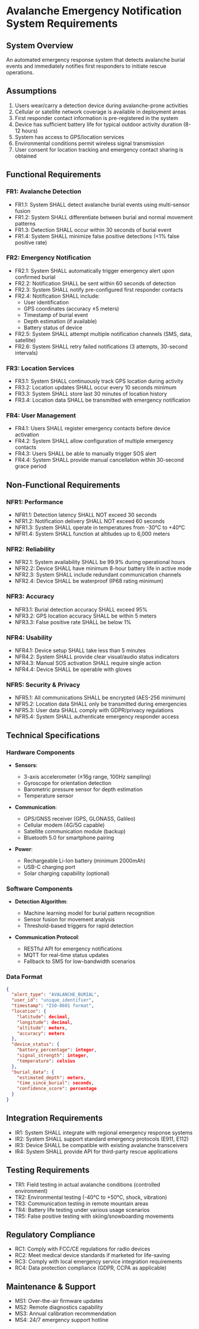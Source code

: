 # Avalanche Emergency Notification System Requirements

## System Overview
An automated emergency response system that detects avalanche burial events and immediately notifies first responders to initiate rescue operations.

## Assumptions
1. Users wear/carry a detection device during avalanche-prone activities
2. Cellular or satellite network coverage is available in deployment areas
3. First responder contact information is pre-registered in the system
4. Device has sufficient battery life for typical outdoor activity duration (8-12 hours)
5. System has access to GPS/location services
6. Environmental conditions permit wireless signal transmission
7. User consent for location tracking and emergency contact sharing is obtained

## Functional Requirements

### FR1: Avalanche Detection
- FR1.1: System SHALL detect avalanche burial events using multi-sensor fusion
- FR1.2: System SHALL differentiate between burial and normal movement patterns
- FR1.3: Detection SHALL occur within 30 seconds of burial event
- FR1.4: System SHALL minimize false positive detections (<1% false positive rate)

### FR2: Emergency Notification
- FR2.1: System SHALL automatically trigger emergency alert upon confirmed burial
- FR2.2: Notification SHALL be sent within 60 seconds of detection
- FR2.3: System SHALL notify pre-configured first responder contacts
- FR2.4: Notification SHALL include:
  - User identification
  - GPS coordinates (accuracy ±5 meters)
  - Timestamp of burial event
  - Depth estimation (if available)
  - Battery status of device
- FR2.5: System SHALL attempt multiple notification channels (SMS, data, satellite)
- FR2.6: System SHALL retry failed notifications (3 attempts, 30-second intervals)

### FR3: Location Services
- FR3.1: System SHALL continuously track GPS location during activity
- FR3.2: Location updates SHALL occur every 10 seconds minimum
- FR3.3: System SHALL store last 30 minutes of location history
- FR3.4: Location data SHALL be transmitted with emergency notification

### FR4: User Management
- FR4.1: Users SHALL register emergency contacts before device activation
- FR4.2: System SHALL allow configuration of multiple emergency contacts
- FR4.3: Users SHALL be able to manually trigger SOS alert
- FR4.4: System SHALL provide manual cancellation within 30-second grace period

## Non-Functional Requirements

### NFR1: Performance
- NFR1.1: Detection latency SHALL NOT exceed 30 seconds
- NFR1.2: Notification delivery SHALL NOT exceed 60 seconds
- NFR1.3: System SHALL operate in temperatures from -30°C to +40°C
- NFR1.4: System SHALL function at altitudes up to 6,000 meters

### NFR2: Reliability
- NFR2.1: System availability SHALL be 99.9% during operational hours
- NFR2.2: Device SHALL have minimum 8-hour battery life in active mode
- NFR2.3: System SHALL include redundant communication channels
- NFR2.4: Device SHALL be waterproof (IP68 rating minimum)

### NFR3: Accuracy
- NFR3.1: Burial detection accuracy SHALL exceed 95%
- NFR3.2: GPS location accuracy SHALL be within 5 meters
- NFR3.3: False positive rate SHALL be below 1%

### NFR4: Usability
- NFR4.1: Device setup SHALL take less than 5 minutes
- NFR4.2: System SHALL provide clear visual/audio status indicators
- NFR4.3: Manual SOS activation SHALL require single action
- NFR4.4: Device SHALL be operable with gloves

### NFR5: Security & Privacy
- NFR5.1: All communications SHALL be encrypted (AES-256 minimum)
- NFR5.2: Location data SHALL only be transmitted during emergencies
- NFR5.3: User data SHALL comply with GDPR/privacy regulations
- NFR5.4: System SHALL authenticate emergency responder access

## Technical Specifications

### Hardware Components
- **Sensors**:
  - 3-axis accelerometer (±16g range, 100Hz sampling)
  - Gyroscope for orientation detection
  - Barometric pressure sensor for depth estimation
  - Temperature sensor

- **Communication**:
  - GPS/GNSS receiver (GPS, GLONASS, Galileo)
  - Cellular modem (4G/5G capable)
  - Satellite communication module (backup)
  - Bluetooth 5.0 for smartphone pairing

- **Power**:
  - Rechargeable Li-Ion battery (minimum 2000mAh)
  - USB-C charging port
  - Solar charging capability (optional)

### Software Components
- **Detection Algorithm**:
  - Machine learning model for burial pattern recognition
  - Sensor fusion for movement analysis
  - Threshold-based triggers for rapid detection

- **Communication Protocol**:
  - RESTful API for emergency notifications
  - MQTT for real-time status updates
  - Fallback to SMS for low-bandwidth scenarios

### Data Format
```json
{
  "alert_type": "AVALANCHE_BURIAL",
  "user_id": "unique_identifier",
  "timestamp": "ISO-8601 format",
  "location": {
    "latitude": decimal,
    "longitude": decimal,
    "altitude": meters,
    "accuracy": meters
  },
  "device_status": {
    "battery_percentage": integer,
    "signal_strength": integer,
    "temperature": celsius
  },
  "burial_data": {
    "estimated_depth": meters,
    "time_since_burial": seconds,
    "confidence_score": percentage
  }
}
```

## Integration Requirements
- IR1: System SHALL integrate with regional emergency response systems
- IR2: System SHALL support standard emergency protocols (E911, E112)
- IR3: Device SHALL be compatible with existing avalanche transceivers
- IR4: System SHALL provide API for third-party rescue applications

## Testing Requirements
- TR1: Field testing in actual avalanche conditions (controlled environment)
- TR2: Environmental testing (-40°C to +50°C, shock, vibration)
- TR3: Communication testing in remote mountain areas
- TR4: Battery life testing under various usage scenarios
- TR5: False positive testing with skiing/snowboarding movements

## Regulatory Compliance
- RC1: Comply with FCC/CE regulations for radio devices
- RC2: Meet medical device standards if marketed for life-saving
- RC3: Comply with local emergency service integration requirements
- RC4: Data protection compliance (GDPR, CCPA as applicable)

## Maintenance & Support
- MS1: Over-the-air firmware updates
- MS2: Remote diagnostics capability
- MS3: Annual calibration recommendation
- MS4: 24/7 emergency support hotline
